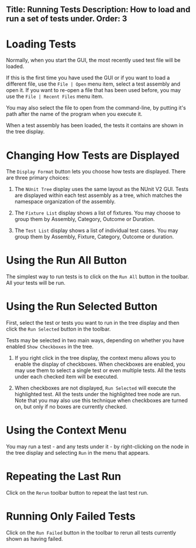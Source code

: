 Title: Running Tests
Description: How to load and run a set of tests under.
Order: 3
---
# Loading Tests

Normally, when you start the GUI, the most recently used test file will be loaded.

If this is the first time you have used the GUI or if you want to load a different file, use the `File | Open` menu item, select a test assembly and open it. If you want to re-open a file that has been used before, you may use the `File | Recent Files` menu item.

You may also select the file to open from the command-line, by putting it's path after the name of the program when you execute it.

When a test assembly has been loaded, the tests it contains are shown in the tree display.

# Changing How Tests are Displayed

The `Display Format` button lets you choose how tests are displayed. There are three primary choices:

1. The `NUnit Tree` display uses the same layout as the NUnit V2 GUI. Tests are displayed within each test assembly as a tree, which matches the namespace organization of the assembly.

2. The `Fixture List` display shows a list of fixtures. You may choose to group them by Assembly, Category, Outcome or Duration.

3. The `Test List` display shows a list of individual test cases. You may group them by Assembly, Fixture, Category, Outcome or duration.

# Using the Run All Button

The simplest way to run tests is to click on the `Run All` button in the toolbar. All your tests will be run.

# Using the Run Selected Button

First, select the test or tests you want to run in the tree display and then click the `Run Selected` button in the toolbar.

Tests may be selected in two main ways, depending on whether you have enabled `Show Checkboxes` in the tree.

1. If you right click in the tree display, the context menu allows you to enable the display of checkboxes. When checkboxes are enabled, you may use them to select a single test or even
multiple tests. All the tests under each checked item will be executed.

2. When checkboxes are not displayed, `Run Selected` will execute the highlighted test. All the tests under the highlighted tree node are run. Note that you may also use this technique when checkboxes are turned on, but only if no boxes are currently checked.

# Using the Context Menu

You may run a test - and any tests under it - by right-clicking on the node in the tree display
and selecting `Run` in the menu that appears.

# Repeating the Last Run

Click on the `Rerun` toolbar button to repeat the last test run.

# Running Only Failed Tests

Click on the `Run Failed` button in the toolbar to rerun all tests currently shown as having failed.
